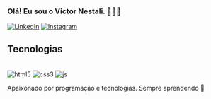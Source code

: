 ### Olá! Eu sou o Victor Nestali. 👨🏻‍💻
[![LinkedIn](https://img.shields.io/badge/LinkedIn-0077B5?style=for-the-badge&logo=linkedin&logoColor=white)](https://www.linkedin.com/in/victornestalidev/)
[![Instagram](https://img.shields.io/badge/Instagram-E4405F?style=for-the-badge&logo=instagram&logoColor=white)](https://www.instagram.com/devnestali/)


## Tecnologias
<div style="display: inline_block"></div><br/>
  <img align="center" alt="html5" src="https://img.shields.io/badge/HTML5-E34F26?style=for-the-badge&logo=html5&logoColor=white"/>
  <img align="center" alt="css3" src="https://img.shields.io/badge/CSS3-1572B6?style=for-the-badge&logo=css3&logoColor=white"/>
  <img align="center" alt="js" src="https://img.shields.io/badge/JavaScript-F7DF1E?style=for-the-badge&logo=javascript&logoColor=black"/>
</div>

Apaixonado por programação e tecnologias. Sempre aprendendo 🚀
